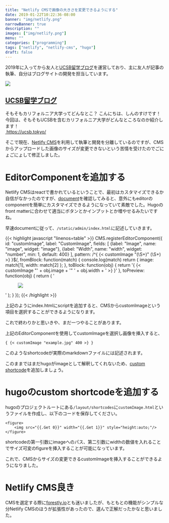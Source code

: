 ```yaml
---
title: "Netlify CMSで画像の大きさを変更できるようにする"
date: 2019-01-22T10:22:36-08:00
banner: "img/netlify.png"
narrowBanner: true
description: ""
images: ["img/netlify.png"]
menu: ""
categories: ["programming"]
tags: ["netlify", "netlify-cms", "hugo"]
draft: false
---
```


2019年に入ってから友人と[UCSB留学ブログ](https://ucsb.tokyo/)を運営しており、主に友人が記事の執筆、自分はブログサイトの開発を担当しています。

<!--more-->

<div class="body-iframe page-embed hatena-web-card">
<div class="embed-wrapper">
<div class="embed-wrapper-inner">
<div class="embed-content with-thumb">
<div class="thumb-wrapper">
<a href="https://ucsb.tokyo/post/2019-01-14-%E3%81%9D%E3%82%82%E3%81%9D%E3%82%82%E3%82%AB%E3%83%AA%E3%83%95%E3%82%A9%E3%83%AB%E3%83%8B%E3%82%A2%E5%A4%A7%E5%AD%A6%E3%81%A3%E3%81%A6%E3%81%A9%E3%82%93%E3%81%AA%E3%81%A8%E3%81%93/" target="_blank">
<img src="https://ucsb.tokyo/images/ucla.jpg" class="thumb">
</a>
</div>
<div class="entry-body">
<h2 class="entry-title">
<a href="https://ucsb.tokyo/post/2019-01-14-%E3%81%9D%E3%82%82%E3%81%9D%E3%82%82%E3%82%AB%E3%83%AA%E3%83%95%E3%82%A9%E3%83%AB%E3%83%8B%E3%82%A2%E5%A4%A7%E5%AD%A6%E3%81%A3%E3%81%A6%E3%81%A9%E3%82%93%E3%81%AA%E3%81%A8%E3%81%93/" target="_blank">
UCSB留学ブログ
</a>
</h2>
<div class="entry-content">
そもそもカリフォルニア大学ってどんなとこ？
こんにちは、しんのすけです！ 今回は、そもそもUCSBを含むカリフォルニア大学がどんなところなのか紹介します！
</div>
</div>
</div>
<div class="embed-footer">
<a href="https://ucsb.tokyo/
" target="_blank">
<img src="https://ucsb.tokyo/images/favicon.ico" alt="" title="Wikipedia" class="favicon">
https://ucsb.tokyo/
</a>
</div>
</div>
</div>
</div>

そこで現在、[Netlify CMS](https://www.netlifycms.org/)を利用して執筆と開発を分離しているのですが、CMSからアップロードした画像のサイズが変更できないという苦情を受けたのでごにょごにょして修正しました。

# EditorComponentを追加する
Netlify CMSはreactで書かれているということで、最初はカスタマイズできるか自信がなかったのですが、[document](https://www.netlifycms.org/docs/custom-widgets/#registereditorcomponent)を確認してみると、意外にもeditorのcomponentを簡単にカスタマイズできるようになっていて素敵でした。Hugoのfront matterに合わせて適当にボタンとかインプットとか増やせるみたいですね。

早速documentに従って、`/static/admin/index.html`に記述していきます。

{{< highlight javascript "linenos=table" >}}
CMS.registerEditorComponent({
  id: "customImage",
  label: "CustomImage",
  fields: [
    {label: "Image", name: "image", widget: "image"},
    {label: "Width", name: "width", widget: "number", min: 1, default: 400}
  ],
  pattern: /^{ {< customImage "(\S+)" (\S+) >} }$/,
  fromBlock: function(match) {
    console.log(match)
    return {
      image: match[1],
      width: match[2]
    };
  },
  toBlock: function(obj) {
    return '{ {< customImage "' + obj.image + '" ' + obj.width + ' >} }'
  },
  toPreview: function(obj) {
    return (
          '<figure><img src=' + obj.image + ' width=' + obj.width + ' style="height:auto;"/></figure>'
         );
  }
});
{{< /highlight >}}

上記のようにindex.htmlにscriptを追加すると、CMSからcustomImageという項目を選択することができるようになります。

これで終わりかと思いきや、まだ一つやることがあります。

上記のEditorComponentを使用してcustomImageを選択し画像を挿入すると、

```go-html-template
{ {< customImage "example.jpg" 400 >} } 
```

このようなshortcodeが実際のmarkdownファイルには記述されます。

このままではまだhugoがimageとして解釈してくれないため、[custom shortcode](https://gohugo.io/templates/shortcode-templates/#create-custom-shortcodes)を追加しましょう。

# hugoのcustom shortcodeを追加する
hugoのプロジェクトルートにある`/layout/shortcodes`に`customImage.html`というファイルを作成し、以下のコードを保存してください。

```go-html-template
<figure>
    <img src="{{.Get 0}}" width="{{.Get 1}}" style="height:auto;"/>
</figure>
```

shortcodeの第一引数にimageへのパス、第二引数にwidthの数値を入れることでサイズ可変のfigureを挿入することが可能になっています。

これで、CMSからサイズの変更できるcustomImageを挿入することができるようになりました。

# Netlify CMS良き
CMSを選定する際に[forestly.io](https://forestry.io/)とも迷いましたが、もともとの機能がシンプルな分Netlify CMSのほうが拡張性があったので、選んで正解だったかなと思いました。

